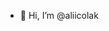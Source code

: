 - 👋 Hi, I’m @aliicolak
<!---
aliicolak/aliicolak is a ✨ special ✨ repository because its `README.md` (this file) appears on your GitHub profile.
You can click the Preview link to take a look at your changes.
--->
